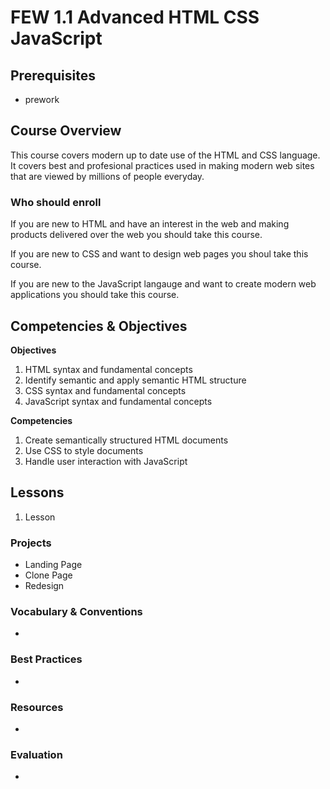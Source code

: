 # FEW 1.1 Advanced HTML CSS JavaScript

## Prerequisites

- prework

## Course Overview 

This course covers modern up to date use of the HTML and CSS language. It covers 
best and profesional practices used in making modern web sites that are viewed 
by millions of people everyday. 

### Who should enroll

If you are new to HTML and have an interest in the web and making products 
delivered over the web you should take this course. 

If you are new to CSS and want to design web pages you shoul take this course. 

If you are new to the JavaScript langauge and want to create modern web 
applications you should take this course. 

## Competencies & Objectives

**Objectives**
1. HTML syntax and fundamental concepts
1. Identify semantic and apply semantic HTML structure
1. CSS syntax and fundamental concepts
1. JavaScript syntax and fundamental concepts

**Competencies**
1. Create semantically structured HTML documents
1. Use CSS to style documents
1. Handle user interaction with JavaScript

## Lessons

1. Lesson

### Projects 

- Landing Page
- Clone Page
- Redesign

### Vocabulary & Conventions

- 

### Best Practices

-  

### Resources

- 

### Evaluation

- 

